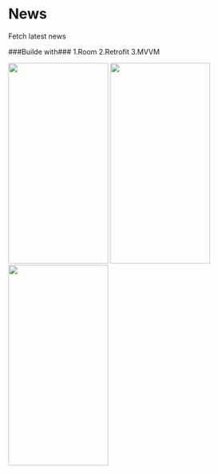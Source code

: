 # News
Fetch latest news

###Builde with###
1.Room
2.Retrofit
3.MVVM

<img src="https://user-images.githubusercontent.com/30018260/109144007-ab686280-7786-11eb-8bef-fa1eb829971b.png" width="200" height="400" /> <img src="https://user-images.githubusercontent.com/30018260/109140729-eb2d4b00-7782-11eb-861f-2db471ab5527.png" width="200" height="400" /> <img src="https://user-images.githubusercontent.com/30018260/109144020-af948000-7786-11eb-9e16-9a80eef51f61.png" width="200" height="400" />
